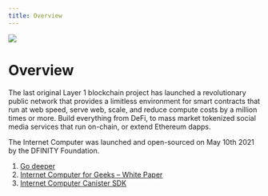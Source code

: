 ```yaml
---
title: Overview
---
```


![](/img/how-it-works/overview-of-the-internet-computer.600x300.jpg)

# Overview

The last original Layer 1 blockchain project has launched a revolutionary public network that provides a limitless environment for smart contracts that run at web speed, serve web, scale, and reduce compute costs by a million times or more. Build everything from DeFi, to mass market tokenized social media services that run on-chain, or extend Ethereum dapps.

The Internet Computer was launched and open-sourced on May 10th 2021 by the DFINITY Foundation.

1. [Go deeper](/how-it-works/overview-of-the-internet-computer/)
2. [Internet Computer for Geeks – White Paper](https://dfinity.org/whitepaper.pdf)
3. [Internet Computer Canister SDK](https://github.com/dfinity/sdk)
